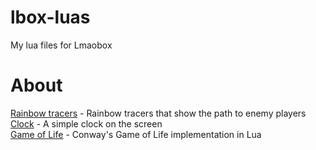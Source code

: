 # lbox-luas
My lua files for Lmaobox

# About
[Rainbow tracers](rainbow_tracers.lua) - Rainbow tracers that show the path to enemy players  
[Clock](clock.lua) - A simple clock on the screen  
[Game of Life](game_of_life.lua) - Conway's Game of Life implementation in Lua
